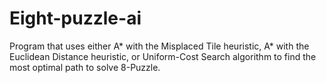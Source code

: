 # Eight-puzzle-ai
Program that uses either A* with the Misplaced Tile heuristic, A* with the Euclidean Distance heuristic, or Uniform-Cost Search algorithm to find the most optimal path to solve 8-Puzzle.
